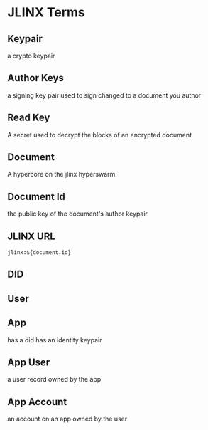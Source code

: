 # JLINX Terms


## Keypair

a crypto keypair

## Author Keys

a signing key pair used to sign changed to a document you author

## Read Key

A secret used to decrypt the blocks of an encrypted document

## Document

A hypercore on the jlinx hyperswarm.

## Document Id

the public key of the document's author keypair

## JLINX URL

`jlinx:${document.id}`

## DID

## User

## App

has a did
has an identity keypair

## App User

a user record owned by the app

## App Account

an account on an app owned by the user
